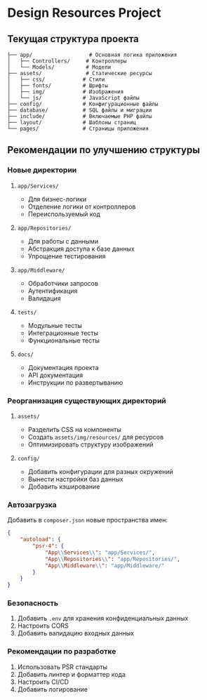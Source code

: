 # Design Resources Project

## Текущая структура проекта

```
├── app/                  # Основная логика приложения
│   ├── Controllers/     # Контроллеры
│   └── Models/          # Модели
├── assets/              # Статические ресурсы
│   ├── css/            # Стили
│   ├── fonts/          # Шрифты
│   ├── img/            # Изображения
│   └── js/             # JavaScript файлы
├── config/             # Конфигурационные файлы
├── database/           # SQL файлы и миграции
├── include/            # Включаемые PHP файлы
├── layout/             # Шаблоны страниц
└── pages/              # Страницы приложения
```

## Рекомендации по улучшению структуры

### Новые директории

1. `app/Services/`
   - Для бизнес-логики
   - Отделение логики от контроллеров
   - Переиспользуемый код

2. `app/Repositories/`
   - Для работы с данными
   - Абстракция доступа к базе данных
   - Упрощение тестирования

3. `app/Middleware/`
   - Обработчики запросов
   - Аутентификация
   - Валидация

4. `tests/`
   - Модульные тесты
   - Интеграционные тесты
   - Функциональные тесты

5. `docs/`
   - Документация проекта
   - API документация
   - Инструкции по развертыванию

### Реорганизация существующих директорий

1. `assets/`
   - Разделить CSS на компоненты
   - Создать `assets/img/resources/` для ресурсов
   - Оптимизировать структуру изображений

2. `config/`
   - Добавить конфигурации для разных окружений
   - Вынести настройки баз данных
   - Добавить кэширование

### Автозагрузка

Добавить в `composer.json` новые пространства имен:

```json
{
    "autoload": {
        "psr-4": {
            "App\\Services\\": "app/Services/",
            "App\\Repositories\\": "app/Repositories/",
            "App\\Middleware\\": "app/Middleware/"
        }
    }
}
```

### Безопасность

1. Добавить `.env` для хранения конфиденциальных данных
2. Настроить CORS
3. Добавить валидацию входных данных

### Рекомендации по разработке

1. Использовать PSR стандарты
2. Добавить линтер и форматтер кода
3. Настроить CI/CD
4. Добавить логирование